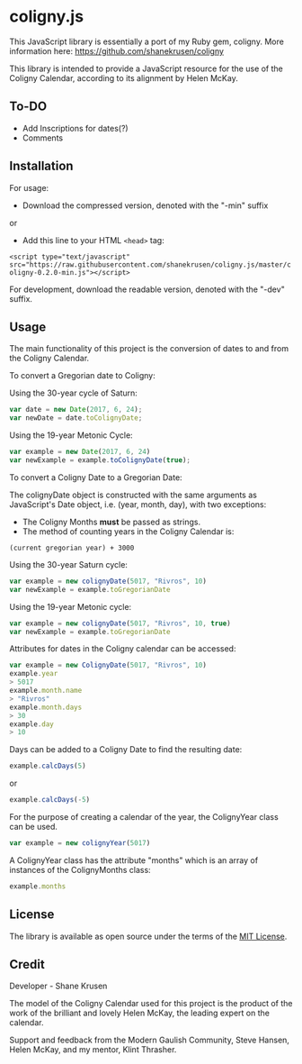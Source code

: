 # coligny.js

This JavaScript library is essentially a port of my Ruby gem, coligny.
More information here: https://github.com/shanekrusen/coligny

This library is intended to provide a JavaScript resource for the use of the Coligny Calendar, according to its alignment by Helen McKay. 

## To-DO

- Add Inscriptions for dates(?)
- Comments

## Installation

For usage:

- Download the compressed version, denoted with the "-min" suffix

or

- Add this line to your HTML `<head>` tag:

`<script type="text/javascript" src="https://raw.githubusercontent.com/shanekrusen/coligny.js/master/coligny-0.2.0-min.js"></script>`

For development, download the readable version, denoted with the "-dev" suffix. 

## Usage

The main functionality of this project is the conversion of dates to and from the Coligny Calendar.

To convert a Gregorian date to Coligny:

Using the 30-year cycle of Saturn:

```javascript
var date = new Date(2017, 6, 24);
var newDate = date.toColignyDate;
```

Using the 19-year Metonic Cycle:

```javascript
var example = new Date(2017, 6, 24)
var newExample = example.toColignyDate(true);
```

To convert a Coligny Date to a Gregorian Date:

The colignyDate object is constructed with the same arguments as JavaScript's Date object, i.e. (year, month, day), with two exceptions:

- The Coligny Months **must** be passed as strings. 
- The method of counting years in the Coligny Calendar is:

`(current gregorian year) + 3000`

Using the 30-year Saturn cycle:

```javascript
var example = new colignyDate(5017, "Rivros", 10)
var newExample = example.toGregorianDate
```

Using the 19-year Metonic cycle:

```javascript
var example = new colignyDate(5017, "Rivros", 10, true)
var newExample = example.toGregorianDate
```

Attributes for dates in the Coligny calendar can be accessed:

```javascript
var example = new ColignyDate(5017, "Rivros", 10)
example.year
> 5017
example.month.name
> "Rivros"
example.month.days
> 30
example.day
> 10
```

Days can be added to a Coligny Date to find the resulting date:

```javascript
example.calcDays(5)
```
or 

```javascript
example.calcDays(-5)
```

For the purpose of creating a calendar of the year, the ColignyYear class can be used.

```javascript
var example = new colignyYear(5017)
```

A ColignyYear class has the attribute "months" which is an array of instances of the ColignyMonths class:

```javascript
example.months
```

## License

The library is available as open source under the terms of the [MIT License](http://opensource.org/licenses/MIT).

## Credit

Developer - Shane Krusen

The model of the Coligny Calendar used for this project is the product of the work of the brilliant and lovely Helen McKay, the leading expert on the calendar.

Support and feedback from the Modern Gaulish Community, Steve Hansen, Helen McKay, and my mentor, Klint Thrasher.
